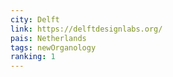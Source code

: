 ```yaml
---
city: Delft
link: https://delftdesignlabs.org/
pais: Netherlands
tags: newOrganology
ranking: 1
---
```

